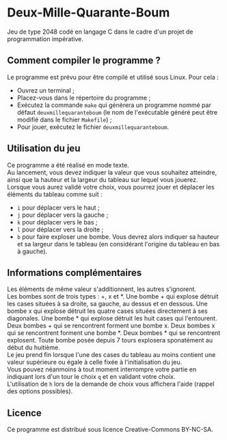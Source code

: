 Deux-Mille-Quarante-Boum
========================

Jeu de type 2048 codé en langage C dans le cadre d'un projet de programmation impérative.

Comment compiler le programme ?
-------------------------------

Le programme est prévu pour être compilé et utilisé sous Linux. Pour cela :
- Ouvrez un terminal ;
- Placez-vous dans le répertoire du programme ;
- Exécutez la commande `make` qui génèrera un programme nommé par défaut `deuxmillequaranteboum` (le nom de l'exécutable généré peut être modifié dans le fichier `Makefile`) ;
- Pour jouer, exécutez le fichier `deuxmillequaranteboum`.

Utilisation du jeu
------------------

Ce programme a été réalisé en mode texte.  
Au lancement, vous devez indiquer la valeur que vous souhaitez atteindre, ainsi que la hauteur et la largeur du tableau sur lequel vous jouerez.  
Lorsque vous aurez validé votre choix, vous pourrez jouer et déplacer les éléments du tableau comme suit :
- `i` pour déplacer vers le haut ;
- `j` pour déplacer vers la gauche ;
- `k` pour déplacer vers le bas ;
- `l` pour déplacer vers la droite ;
- `b` pour faire exploser une bombe. Vous devrez alors indiquer sa hauteur et sa largeur dans le tableau (en considérant l'origine du tableau en bas à gauche).

Informations complémentaires
----------------------------

Les éléments de même valeur s'additionnent, les autres s'ignorent.  
Les bombes sont de trois types : +, x et *. Une bombe + qui explose détruit les cases situées à sa droite, sa gauche, au dessus et en dessous. Une bombe x qui explose détruit les quatre cases situées directement à ses diagonales. Une bombe * qui explose détruit les huit cases qui l'entourent.  
Deux bombes + qui se rencontrent forment une bombe x. Deux bombes x qui se rencontrent forment une bombe *. Deux bombes * qui se rencontrent explosent. Toute bombe posée depuis 7 tours explosera sponatément au début du huitième.  
Le jeu prend fin lorsque l'une des cases du tableau au moins contient une valeur supérieure ou égale à celle fixée à l'initialisation du jeu.  
Vous pouvez néanmoins à tout moment interrompre votre partie en indiquant lors d'un tour le choix `q` et en validant votre choix.  
L'utilisation de `h` lors de la demande de choix vous affichera l'aide (rappel des options possibles).  

Licence
-------

Ce programme est distribué sous licence Creative-Commons BY-NC-SA.